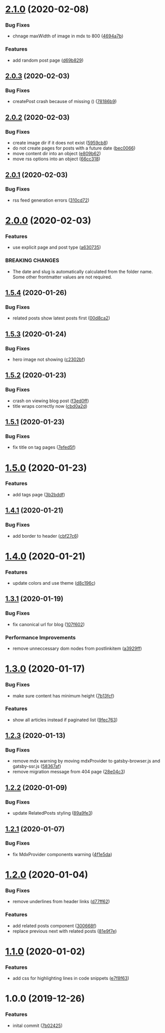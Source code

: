 # [2.1.0](https://github.com/AnkurSheel/gatsby-theme-blog/compare/v2.0.3...v2.1.0) (2020-02-08)


### Bug Fixes

*  chnage maxWidth of image in mdx to 800 ([4694a7b](https://github.com/AnkurSheel/gatsby-theme-blog/commit/4694a7b0c971a14b96006470b6ec5d922ec705ad))


### Features

* add random post page ([d69b829](https://github.com/AnkurSheel/gatsby-theme-blog/commit/d69b8293258bd442c4000cb5879e2bb63c9cf5af))

## [2.0.3](https://github.com/AnkurSheel/gatsby-theme-blog/compare/v2.0.2...v2.0.3) (2020-02-03)


### Bug Fixes

* createPost crash because of missing () ([78186b9](https://github.com/AnkurSheel/gatsby-theme-blog/commit/78186b9a24245b874d25db2251e4b825fc4f43ce))

## [2.0.2](https://github.com/AnkurSheel/gatsby-theme-blog/compare/v2.0.1...v2.0.2) (2020-02-03)


### Bug Fixes

* create image dir if it does not exist ([5959cb8](https://github.com/AnkurSheel/gatsby-theme-blog/commit/5959cb8f0f2cfa72bb527e1bec5cd0840565b228))
* do not create pages for posts with a future date ([bec0066](https://github.com/AnkurSheel/gatsby-theme-blog/commit/bec00661f7e513bb6ab8307ed5d56c7e35f87346))
* move content dir into an object ([e809b62](https://github.com/AnkurSheel/gatsby-theme-blog/commit/e809b62b8a08b4e16f92d657491b7b659462f59e))
* move rss options into an object ([66cc318](https://github.com/AnkurSheel/gatsby-theme-blog/commit/66cc318338e923e0bf43ba33fb25cd30af3aecd7))

## [2.0.1](https://github.com/AnkurSheel/gatsby-theme-blog/compare/v2.0.0...v2.0.1) (2020-02-03)


### Bug Fixes

* rss feed generation errors ([310cd72](https://github.com/AnkurSheel/gatsby-theme-blog/commit/310cd7262a5c7fe92261d0ed05635171a6f3909c))

# [2.0.0](https://github.com/AnkurSheel/gatsby-theme-blog/compare/v1.5.4...v2.0.0) (2020-02-03)


### Features

* use explicit page and post type ([a630735](https://github.com/AnkurSheel/gatsby-theme-blog/commit/a630735427eb5d94fbee3027a602dcb405f8596d))


### BREAKING CHANGES

* The date and slug is automatically calculated from the folder name. Some other
frontmatter values are not required.

## [1.5.4](https://github.com/AnkurSheel/gatsby-theme-blog/compare/v1.5.3...v1.5.4) (2020-01-26)


### Bug Fixes

* related posts show latest posts first ([00d8ca2](https://github.com/AnkurSheel/gatsby-theme-blog/commit/00d8ca2e27d3d39ea06b614ba5951a8a4dfc0067))

## [1.5.3](https://github.com/AnkurSheel/gatsby-theme-blog/compare/v1.5.2...v1.5.3) (2020-01-24)


### Bug Fixes

* hero image not showing ([c2302bf](https://github.com/AnkurSheel/gatsby-theme-blog/commit/c2302bf75c041fe31eccea415eeb4e69113cff44))

## [1.5.2](https://github.com/AnkurSheel/gatsby-theme-blog/compare/v1.5.1...v1.5.2) (2020-01-23)


### Bug Fixes

* crash on viewing blog post ([f3ed0ff](https://github.com/AnkurSheel/gatsby-theme-blog/commit/f3ed0ff0f0c270b3bc66e8fffc78d09ebb144fd5))
* title wraps correctly now ([cbd0a2d](https://github.com/AnkurSheel/gatsby-theme-blog/commit/cbd0a2d28646546d68dd8679cd3c1cd08152776f))

## [1.5.1](https://github.com/AnkurSheel/gatsby-theme-blog/compare/v1.5.0...v1.5.1) (2020-01-23)


### Bug Fixes

* fix title on tag pages ([7efed5f](https://github.com/AnkurSheel/gatsby-theme-blog/commit/7efed5fc51559927f36ba37ba3d23ad21d536f5d))

# [1.5.0](https://github.com/AnkurSheel/gatsby-theme-blog/compare/v1.4.1...v1.5.0) (2020-01-23)


### Features

* add tags page ([3b2bddf](https://github.com/AnkurSheel/gatsby-theme-blog/commit/3b2bddf0f5e4f5058652ebabaca2ff3a3375ee28))

## [1.4.1](https://github.com/AnkurSheel/gatsby-theme-blog/compare/v1.4.0...v1.4.1) (2020-01-21)


### Bug Fixes

* add border to header ([cbf27c6](https://github.com/AnkurSheel/gatsby-theme-blog/commit/cbf27c6dc1c14f3d3a92c548c5535b30384b74f8))

# [1.4.0](https://github.com/AnkurSheel/gatsby-theme-blog/compare/v1.3.1...v1.4.0) (2020-01-21)


### Features

* update colors and use theme ([d8c196c](https://github.com/AnkurSheel/gatsby-theme-blog/commit/d8c196cc7e7f5953fb05dbdea3495100dc4a95d7))

## [1.3.1](https://github.com/AnkurSheel/gatsby-theme-blog/compare/v1.3.0...v1.3.1) (2020-01-19)


### Bug Fixes

* fix canonical url for blog ([107f602](https://github.com/AnkurSheel/gatsby-theme-blog/commit/107f602b4dc5a123e04709944ee4b2b9a891162c))


### Performance Improvements

* remove unneccessary dom nodes from postlinkitem ([a3929ff](https://github.com/AnkurSheel/gatsby-theme-blog/commit/a3929ff6d5858ba80da80961226ef6a76f93761a))

# [1.3.0](https://github.com/AnkurSheel/gatsby-theme-blog/compare/v1.2.3...v1.3.0) (2020-01-17)


### Bug Fixes

* make sure content has minimum height ([7b13fcf](https://github.com/AnkurSheel/gatsby-theme-blog/commit/7b13fcfdb3a5a86c47060a0bd71cd428435298c1))


### Features

* show all articles instead if paginated list ([9fec763](https://github.com/AnkurSheel/gatsby-theme-blog/commit/9fec763d011528b306a6578166d692f80a8c85a7))

## [1.2.3](https://github.com/AnkurSheel/gatsby-theme-blog/compare/v1.2.2...v1.2.3) (2020-01-13)


### Bug Fixes

* remove mdx warning by moving mdxProvider to gatsby-browser.js and gatsby-ssr.js ([58367af](https://github.com/AnkurSheel/gatsby-theme-blog/commit/58367af128332ffcedb70d36db5396113e859331))
* remove migration message from 404 page ([28e04c3](https://github.com/AnkurSheel/gatsby-theme-blog/commit/28e04c3a78f9855d0a3b078f0ce6af2fdb7c5dee))

## [1.2.2](https://github.com/AnkurSheel/gatsby-theme-blog/compare/v1.2.1...v1.2.2) (2020-01-09)


### Bug Fixes

* update RelatedPosts styling ([89a9fe3](https://github.com/AnkurSheel/gatsby-theme-blog/commit/89a9fe3f9457ed4852bfc22a0dccd8415ab198cf))

## [1.2.1](https://github.com/AnkurSheel/gatsby-theme-blog/compare/v1.2.0...v1.2.1) (2020-01-07)


### Bug Fixes

* fix MdxProvider components warning ([4f1e5da](https://github.com/AnkurSheel/gatsby-theme-blog/commit/4f1e5da6fc875acbecf66727e66f35bc2185e402))

# [1.2.0](https://github.com/AnkurSheel/gatsby-theme-blog/compare/v1.1.0...v1.2.0) (2020-01-04)


### Bug Fixes

* remove underlines from header links ([d77ff62](https://github.com/AnkurSheel/gatsby-theme-blog/commit/d77ff62896ae9708e953e631340714880009c8e6))


### Features

* add related posts component ([300668f](https://github.com/AnkurSheel/gatsby-theme-blog/commit/300668fff44d6faba3bdaf39fd6bea7aa28fec7e))
* replace previous next with related posts ([81e9f7e](https://github.com/AnkurSheel/gatsby-theme-blog/commit/81e9f7e2d810899dd42cac4a5ee3cc57cc222974))

# [1.1.0](https://github.com/AnkurSheel/gatsby-theme-blog/compare/v1.0.0...v1.1.0) (2020-01-02)


### Features

* add css for highlighting lines in code snippets ([e7f8f63](https://github.com/AnkurSheel/gatsby-theme-blog/commit/e7f8f63a9529124a4184bd0e53f7761ff8cfa991))

# 1.0.0 (2019-12-26)


### Features

* inital commit ([7b02425](https://github.com/AnkurSheel/gatsby-theme-blog/commit/7b02425ba91ee099660ce990b456d753b6eb38ca))
